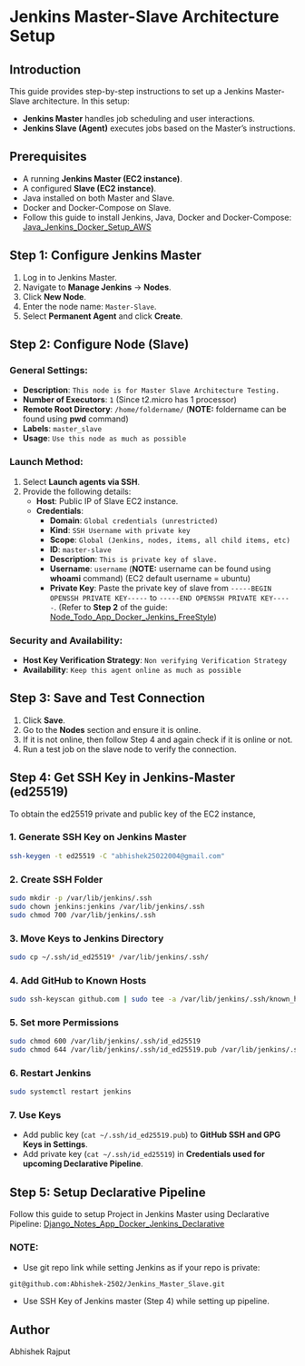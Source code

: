 # Jenkins Master-Slave Architecture Setup

## Introduction
This guide provides step-by-step instructions to set up a Jenkins Master-Slave architecture. In this setup:
- **Jenkins Master** handles job scheduling and user interactions.
- **Jenkins Slave (Agent)** executes jobs based on the Master’s instructions.

## Prerequisites
- A running **Jenkins Master (EC2 instance)**.
- A configured **Slave (EC2 instance)**.
- Java installed on both Master and Slave.
- Docker and Docker-Compose on Slave.
- Follow this guide to install Jenkins, Java, Docker and Docker-Compose: [Java_Jenkins_Docker_Setup_AWS](https://github.com/Abhishek-2502/Java_Jenkins_Docker_Setup_AWS)

## Step 1: Configure Jenkins Master

1. Log in to Jenkins Master.
2. Navigate to **Manage Jenkins** -> **Nodes**.
3. Click **New Node**.
4. Enter the node name: `Master-Slave`.
5. Select **Permanent Agent** and click **Create**.

## Step 2: Configure Node (Slave)

### General Settings:
- **Description**: `This node is for Master Slave Architecture Testing.`
- **Number of Executors**: `1` (Since t2.micro has 1 processor)
- **Remote Root Directory**: `/home/foldername/` (**NOTE:** foldername can be found using **pwd** command)
- **Labels**: `master_slave`
- **Usage**: `Use this node as much as possible`

### Launch Method:
1. Select **Launch agents via SSH**.
2. Provide the following details:
   - **Host**: Public IP of Slave EC2 instance.
   - **Credentials**:
     - **Domain**: `Global credentials (unrestricted)`
     - **Kind**: `SSH Username with private key`
     - **Scope**: `Global (Jenkins, nodes, items, all child items, etc)`
     - **ID**: `master-slave`
     - **Description**: `This is private key of slave.`
     - **Username**: `username` (**NOTE:** username can be found using **whoami** command) (EC2 default username = ubuntu) 
     - **Private Key**: Paste the private key of slave from `-----BEGIN OPENSSH PRIVATE KEY-----` to `-----END OPENSSH PRIVATE KEY-----`. (Refer to **Step 2** of the guide: [Node_Todo_App_Docker_Jenkins_FreeStyle](https://github.com/Abhishek-2502/Node_Todo_App_Docker_Jenkins_FreeStyle))

### Security and Availability:
- **Host Key Verification Strategy**: `Non verifying Verification Strategy`
- **Availability**: `Keep this agent online as much as possible`

## Step 3: Save and Test Connection
1. Click **Save**.
2. Go to the **Nodes** section and ensure it is online.
3. If it is not online, then follow Step 4 and again check if it is online or not.
4. Run a test job on the slave node to verify the connection.

## Step 4: Get SSH Key in Jenkins-Master (ed25519)
To obtain the ed25519 private and public key of the EC2 instance,

### 1. **Generate SSH Key on Jenkins Master**
```bash
ssh-keygen -t ed25519 -C "abhishek25022004@gmail.com"
```
### 2. **Create SSH Folder**
```bash
sudo mkdir -p /var/lib/jenkins/.ssh
sudo chown jenkins:jenkins /var/lib/jenkins/.ssh
sudo chmod 700 /var/lib/jenkins/.ssh
```

### 3. **Move Keys to Jenkins Directory**
```bash
sudo cp ~/.ssh/id_ed25519* /var/lib/jenkins/.ssh/
```

### 4. **Add GitHub to Known Hosts**
```bash
sudo ssh-keyscan github.com | sudo tee -a /var/lib/jenkins/.ssh/known_hosts
```

### 5. **Set more Permissions**
```bash
sudo chmod 600 /var/lib/jenkins/.ssh/id_ed25519
sudo chmod 644 /var/lib/jenkins/.ssh/id_ed25519.pub /var/lib/jenkins/.ssh/known_hosts
```

### 6. **Restart Jenkins**
```bash
sudo systemctl restart jenkins
```

### 7. **Use Keys**
- Add public key (`cat ~/.ssh/id_ed25519.pub`) to **GitHub SSH and GPG Keys in Settings**.
- Add private key (`cat ~/.ssh/id_ed25519`) in **Credentials used for upcoming Declarative Pipeline**.

## Step 5: Setup Declarative Pipeline
Follow this guide to setup Project in Jenkins Master using Declarative Pipeline: [Django_Notes_App_Docker_Jenkins_Declarative](https://github.com/Abhishek-2502/Django_Notes_App_Docker_Jenkins_Declarative)

### NOTE:
- Use git repo link while setting Jenkins as if your repo is private:
```bash
git@github.com:Abhishek-2502/Jenkins_Master_Slave.git
```

- Use SSH Key of Jenkins master (Step 4) while setting up pipeline.

## Author
Abhishek Rajput

